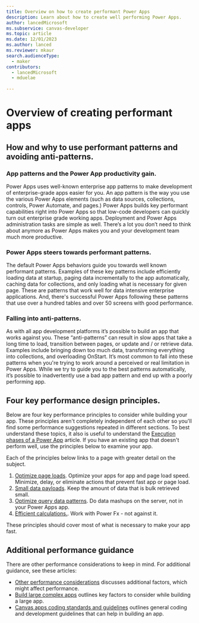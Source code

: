 ```yaml
---
title: Overview on how to create performant Power Apps  
description: Learn about how to create well performing Power Apps.
author: lancedMicrosoft
ms.subservice: canvas-developer
ms.topic: article
ms.date: 12/01/2023
ms.author: lanced
ms.reviewer: mkaur
search.audienceType:
  - maker
contributors:
  - lancedMicrosoft
  - mduelae
  
---
```

# Overview of creating performant apps

## How and why to use performant patterns and avoiding anti-patterns.
### App patterns and the Power App productivity gain. 
Power Apps uses well-known enterprise app patterns to make development of enterprise-grade apps easier for you. An app pattern is the way you use the various Power Apps elements (such as data sources, collections, controls, Power Automate, and pages.) Power Apps builds key performant capabilities right into Power Apps so that low-code developers can quickly turn out enterprise grade working apps. Deployment and Power Apps administration tasks are simple as well. There’s a lot you don’t need to think about anymore as Power Apps makes you and your development team much more productive. 

### Power Apps steers towards performant patterns. 
The default Power Apps behaviors guide you towards well known performant patterns. Examples of these key patterns include efficiently loading data at startup, paging data incrementally to the app automatically, caching data for collections, and only loading what is necessary for given page. These are patterns that work well for data intensive enterprise applications. And, there's successful Power Apps following these patterns that use over a hundred tables and over 50 screens with good performance.  

### Falling into anti-patterns. 
As with all app development platforms it’s possible to build an app that works against you. These “anti-patterns” can result in slow apps that take a long time to load, transition between pages, or update and / or retrieve data. Examples include bringing down too much data, transforming everything into collections, and overloading OnStart. It’s most common to fall into these patterns when you're trying to work around a perceived or real limitation in Power Apps.  While we try to guide you to the best patterns automatically, it’s possible to inadvertently use a bad app pattern and end up with a poorly performing app. 

## Four key performance design principles.
Below are four key performance principles to consider while building your app. These principles aren't completely independent of each other so you'll find some performance suggestions repeated in different sections. To best understand these topics, it also is useful to understand the [Execution phases of a Power App](execution-phases-data-flow.md) article. If you have an existing app that doesn't perform well, use the principles below to examine your app.  

Each of the principles below links to a page with greater detail on the subject.

1.	[Optimize page loads](fast-app-page-load.md). Optimize your apps for app and page load speed. Minimize, delay, or eliminate actions that prevent fast app or page load.
2.	[Small data payloads](small-data-payloads.md). Keep the amount of data that is bulk retrieved small.
3.	[Optimize query data patterns](optimized-query-data-patterns.md). Do data mashups on the server, not in your Power Apps app.  
5.	[Efficient calculations.](efficient-calculations.md). Work with Power Fx - not against it.

These principles should cover most of what is necessary to make your app fast.  

## Additional performance guidance
There are other performance considerations to keep in mind. For additional guidance, see these articles: 

 * [Other performance considerations](app-performance-considerations.md) discusses  additional factors, which might affect performance.
 * [Build large complex apps](working-with-large-apps.md) outlines key factors to consider while building a large app.
 * [Canvas apps coding standards and guidelines](https://pahandsonlab.blob.core.windows.net/documents/PowerApps%20canvas%20app%20coding%20standards%20and%20guidelines.pdf) outlines general coding and development guidelines that can help in building an app.  





